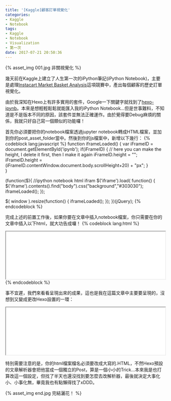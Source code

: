 ```yaml
---
title: '[Kaggle]顧客訂單視覺化'
categories: 
- Kaggle
- Notebook
tags: 
- Kaggle
- Notebook
- Visualization
- 第一次
date: 2017-07-21 20:50:36
---
```


{% asset_img 001.jpg 非關視覺化 %}

幾天前在Kaggle上建立了人生第一次的iPython筆記(iPython Notebook)，主要是處理[Instacart Market Basket Analysis](https://www.kaggle.com/c/instacart-market-basket-analysis)這項競賽中，產出每個顧客的歷史訂單視覺化。

<!--more-->

由於我深知在Hexo上有許多實用的套件，Google一下關鍵字就找到了[hexo-ipynb](https://www.npmjs.com/package/hexo-ipynb)。本來是想輕輕鬆鬆就能匯入我的iPython Notebook...但是世事難料，不知道是不是版本不同的原因，該套件並無法正確運作。由於覺得要Debug麻煩的關係，我就只好自己寫一個類似的功能囉！

首先你必須要把你的notebook檔案透過jupyter notebook轉成HTML檔案，並加到你的post_asset_folder當中。然後到你的js檔案中，新增以下幾行：
{% codeblock lang:javascript %}
function iframeLoaded() {
  var iFrameID = document.getElementById('ipynb');
  if(iFrameID) {
    // here you can make the height, I delete it first, then I make it again
    iFrameID.height = "";
    iFrameID.height = (iFrameID.contentWindow.document.body.scrollHeight+20) + "px";
  }   
}

(function($){
  //ipython notebook html ifram
  $('iframe').load( function() {
    $('iframe').contents().find("body").css("background","#303030");
    iframeLoaded();
  });
  
  $( window ).resize(function() {
    iframeLoaded();
  });
})(jQuery);
{% endcodeblock %}

完成上述的前置工作後，如果你要在文章中插入notebook檔案，你只需要在你的文章中插入以下html，就大功告成囉！
{% codeblock lang:html %}
<iframe id="ipynb" src="notebook.HTML" width="100%"></iframe>
{% endcodeblock %}

事不宜遲，我們來看看呈現出來的成果，這也是我在這篇文章中主要要呈現的，沒想到又變成更改Hexo設置的一環：

<iframe id="ipynb" src="notebook.HTML" width="100%"></iframe>

特別需要注意的是，你的html檔案檔名必須要改成大寫的.HTML，不然Hexo預設的文章解析器會把他當成一個獨立的Post，算是一個小小的Trick...本來我是也打算改這一個設定，但找了半天也還沒找到要怎麼去改解析器，最後就決定大事化小、小事化無，畢竟我也有點懶得找了xDDD。

{% asset_img end.jpg 完結灑花！ %}
